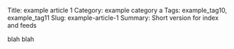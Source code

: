 Title: example article 1
Category: example category a
Tags: example_tag10, example_tag11
Slug: example-article-1
Summary: Short version for index and feeds

blah blah
